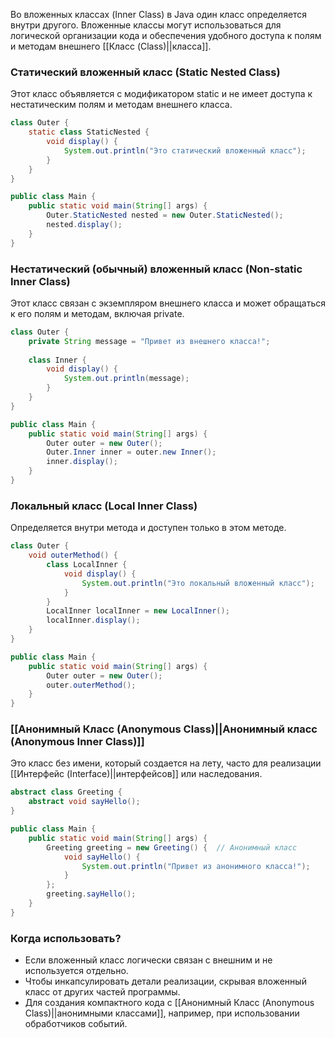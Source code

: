 Во вложенных классах (Inner Class) в Java один класс определяется внутри другого. Вложенные классы могут использоваться для логической организации кода и обеспечения удобного доступа к полям и методам внешнего [[Класс (Class)||класса]].  

### Статический вложенный класс (Static Nested Class)

Этот класс объявляется с модификатором static и не имеет доступа к нестатическим полям и методам внешнего класса.

```java
class Outer {
    static class StaticNested {
        void display() {
            System.out.println("Это статический вложенный класс");
        }
    }
}

public class Main {
    public static void main(String[] args) {
        Outer.StaticNested nested = new Outer.StaticNested();
        nested.display();
    }
}
```

### Нестатический (обычный) вложенный класс (Non-static Inner Class)

Этот класс связан с экземпляром внешнего класса и может обращаться к его полям и методам, включая private.

```java
class Outer {
    private String message = "Привет из внешнего класса!";
	
    class Inner {
        void display() {
            System.out.println(message);
        }
    }
}

public class Main {
    public static void main(String[] args) {
        Outer outer = new Outer();
        Outer.Inner inner = outer.new Inner();
        inner.display();
    }
}
```

### Локальный класс (Local Inner Class)

Определяется внутри метода и доступен только в этом методе.

```java
class Outer {
    void outerMethod() {
        class LocalInner {
            void display() {
                System.out.println("Это локальный вложенный класс");
            }
        }
        LocalInner localInner = new LocalInner();
        localInner.display();
    }
}

public class Main {
    public static void main(String[] args) {
        Outer outer = new Outer();
        outer.outerMethod();
    }
}
```

### [[Анонимный Класс (Anonymous Class)||Анонимный класс (Anonymous Inner Class)]]

Это класс без имени, который создается на лету, часто для реализации [[Интерфейс (Interface)||интерфейсов]] или наследования.

```java
abstract class Greeting {
    abstract void sayHello();
}

public class Main {
    public static void main(String[] args) {
        Greeting greeting = new Greeting() {  // Анонимный класс
            void sayHello() {
                System.out.println("Привет из анонимного класса!");
            }
        };
        greeting.sayHello();
    }
}
```


### Когда использовать?

- Если вложенный класс логически связан с внешним и не используется отдельно.
- Чтобы инкапсулировать детали реализации, скрывая вложенный класс от других частей программы.
- Для создания компактного кода с [[Анонимный Класс (Anonymous Class)||анонимными классами]], например, при использовании обработчиков событий.